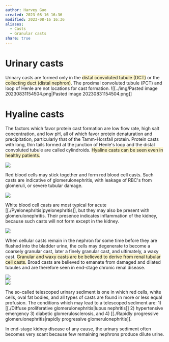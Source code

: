 ```yaml
---
author: Harvey Guo
created: 2023-08-16 16:36
modified: 2023-08-16 16:36
aliases:
  - Casts
  - Granular casts
share: true
---
```

# Urinary casts
Urinary casts are formed only in the <span style="background:rgba(240, 200, 0, 0.2)">distal convoluted tubule (DCT)</span> or the <span style="background:rgba(240, 200, 0, 0.2)">collecting duct (distal nephron)</span>. The proximal convoluted tubule (PCT) and loop of Henle are not locations for cast formation.
![[../img/Pasted image 20230831154504.png|Pasted image 20230831154504.png]]
# Hyaline casts
The factors which favor protein cast formation are low flow rate, high salt concentration, and low pH, all of which favor protein denaturation and precipitation, particularly that of the Tamm-Horsfall protein. Protein casts with long, thin tails formed at the junction of Henle's loop and the distal convoluted tubule are called cylindroids. <span style="background:rgba(240, 200, 0, 0.2)">Hyaline casts can be seen even in healthy patients.</span>

![](https://webpath.med.utah.edu/TUTORIAL/URINE/URINE04.gif)

Red blood cells may stick together and form red blood cell casts. Such casts are indicative of glomerulonephritis, with leakage of RBC's from glomeruli, or severe tubular damage.

![](https://webpath.med.utah.edu/TUTORIAL/URINE/URINE06.gif)

White blood cell casts are most typical for acute [[./Pyelonephritis|pyelonephritis]], but they may also be present with glomerulonephritis. Their presence indicates inflammation of the kidney, because such casts will not form except in the kidney.

![](https://webpath.med.utah.edu/TUTORIAL/URINE/URINE05.gif)

When cellular casts remain in the nephron for some time before they are flushed into the bladder urine, the cells may degenerate to become a coarsely granular cast, later a finely granular cast, and ultimately, a waxy cast. <span style="background:rgba(240, 200, 0, 0.2)">Granular and waxy casts are be believed to derive from renal tubular cell casts.</span> Broad casts are believed to emanate from damaged and dilated tubules and are therefore seen in end-stage chronic renal disease.

![](https://webpath.med.utah.edu/TUTORIAL/URINE/URINE07.gif)  
![](https://webpath.med.utah.edu/TUTORIAL/URINE/URINE08.gif)

The so-called telescoped urinary sediment is one in which red cells, white cells, oval fat bodies, and all types of casts are found in more or less equal profusion. The conditions which may lead to a telescoped sediment are: 1) [[./Diffuse proliferative glomerulonephritis|lupus nephritis]] 2) hypertensive emergency 3) diabetic glomerulosclerosis, and 4) [[./Rapidly progressive glomerulonephritis|rapidly progressive glomerulonephritis]].

In end-stage kidney disease of any cause, the urinary sediment often becomes very scant because few remaining nephrons produce dilute urine.
